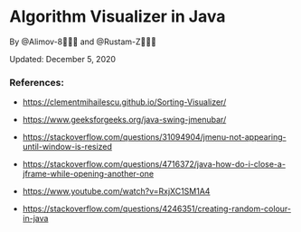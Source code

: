 # Algorithm Visualizer in Java 
 
By @Alimov-8👨🏻‍💻 and @Rustam-Z👨🏼‍💻  

Updated: December 5, 2020

### References:
- https://clementmihailescu.github.io/Sorting-Visualizer/

- https://www.geeksforgeeks.org/java-swing-jmenubar/

- https://stackoverflow.com/questions/31094904/jmenu-not-appearing-until-window-is-resized

- https://stackoverflow.com/questions/4716372/java-how-do-i-close-a-jframe-while-opening-another-one

- https://www.youtube.com/watch?v=RxjXC1SM1A4

- https://stackoverflow.com/questions/4246351/creating-random-colour-in-java